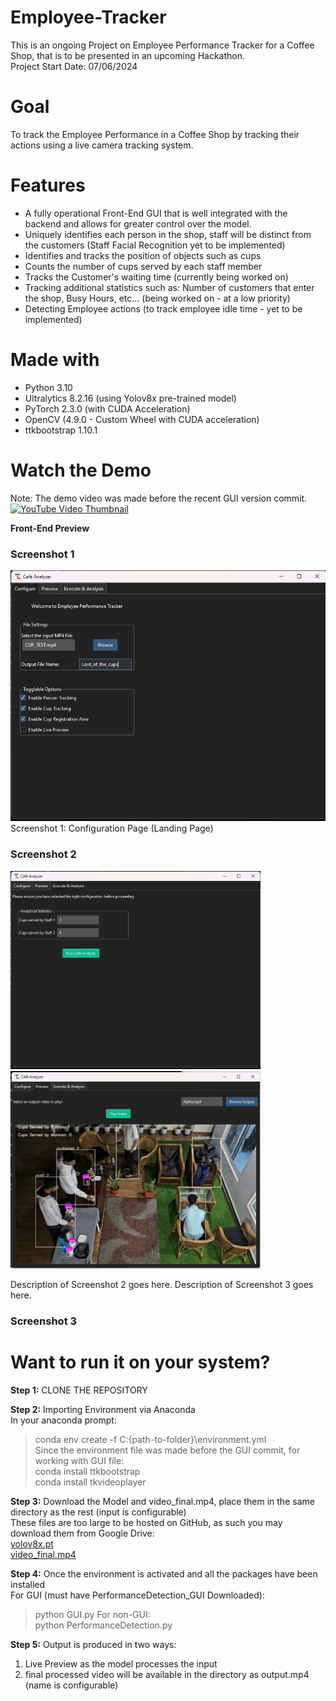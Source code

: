 # Employee-Tracker
This is an ongoing Project on Employee Performance Tracker for a Coffee Shop, that is to be presented in an upcoming Hackathon.  
Project Start Date: 07/06/2024

# Goal
To track the Employee Performance in a Coffee Shop by tracking their actions using a live camera tracking system.

# Features
- A fully operational Front-End GUI that is well integrated with the backend and allows for greater control over the model. 
- Uniquely identifies each person in the shop, staff will be distinct from the customers (Staff Facial Recognition yet to be implemented)
- Identifies and tracks the position of objects such as cups
- Counts the number of cups served by each staff member
- Tracks the Customer's waiting time (currently being worked on)
- Tracking additional statistics such as: Number of customers that enter the shop, Busy Hours, etc... (being worked on - at a low priority)
- Detecting Employee actions (to track employee idle time - yet to be implemented)

# Made with
- Python 3.10
- Ultralytics 8.2.16 (using Yolov8x pre-trained model)
- PyTorch 2.3.0 (with CUDA Acceleration)
- OpenCV (4.9.0 - Custom Wheel with CUDA acceleration)
- ttkbootstrap 1.10.1

# Watch the Demo
Note: The demo video was made before the recent GUI version commit.  
[![YouTube Video Thumbnail](https://img.youtube.com/vi/Unz3vQvvyyA/0.jpg)](https://www.youtube.com/watch?v=Unz3vQvvyyA)  
  
**Front-End Preview**    
### Screenshot 1
<img src="screenshots/Configure_Page.jpg" alt="Configure Page" width="720"/>
Screenshot 1: Configuration Page (Landing Page)  

### Screenshot 2
<p float="left">
  <img src="screenshots/Execute_Page.jpg" alt="Execute Page" width="400"/>
  <img src="screenshots/Preview_Page.jpg" alt="Preview Page" width="400"/>
</p>
Description of Screenshot 2 goes here.            Description of Screenshot 3 goes here.


### Screenshot 3
<p float="left">

</p>



# Want to run it on your system?
**Step 1:** CLONE THE REPOSITORY    

**Step 2:** Importing Environment via Anaconda  
In your anaconda prompt:
> conda env create -f C:\{path-to-folder}\environment.yml   
Since the environment file was made before the GUI commit, for working with GUI file:  
> conda install ttkbootstrap  
> conda install tkvideoplayer

**Step 3:** Download the Model and video_final.mp4, place them in the same directory as the rest (input is configurable)    
These files are too large to be hosted on GitHub, as such you may download them from Google Drive:  
[yolov8x.pt](https://drive.google.com/file/d/1poPRHELrva2kPEiNSCT0M46ylor09qkp/view?usp=drive_link)  
[video_final.mp4](https://drive.google.com/file/d/1NMe1PYvQRwKvTMMGMHDIK4cUheWa_rKT/view?usp=sharing)  

**Step 4:** Once the environment is activated and all the packages have been installed  
For GUI (must have PerformanceDetection_GUI Downloaded):
> python GUI.py
For non-GUI:  
> python PerformanceDetection.py

**Step 5:** Output is produced in two ways:  
1) Live Preview as the model processes the input
2) final processed video will be available in the directory as output.mp4 (name is configurable)
